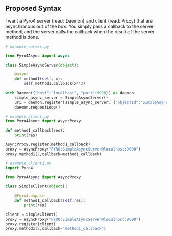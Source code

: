 ## Proposed Syntax

I want a Pyro4 server (read: Daemon) and client (read: Proxy) that are
asynchronous out of the box. You simply pass a callback to the server method,
and the server calls the callback when the result of the server method is
done.

```python
# example_server.py

from Pyro4Async import async

class SimpleAsyncServer(object):

    @async
    def method1(self, x):
        self.method1.callback(x**2)

with Daemon({"host":"localhost", "port":9090}) as daemon:
    simple_async_server = SimpleAsyncServer()
    uri = daemon.register(simple_async_server, {"objectId":"SimpleAsyncServer"})
    daemon.requestLoop()
```

```python
# example_client.py
from Pyro4Async import AsyncProxy

def method1_callback(res):
    print(res)

AsyncProxy.register(method1_callback)
proxy = AsyncProxy("PYRO:SimpleAsyncServer@localhost:9090")
proxy.method1(2,callback=method1_callback)
```

```python
# example_client1.py
import Pyro4

from Pyro4Async import AsyncProxy

class SimpleClient(object):

    @Pyro4.expose
    def method1_callback(self,res):
        print(res)

client = SimpleClient()
proxy = AsyncProxy("PYRO:SimpleAsyncServer@localhost:9090")
proxy.register(client)
proxy.method1(2,callback="method1_callback")
```
